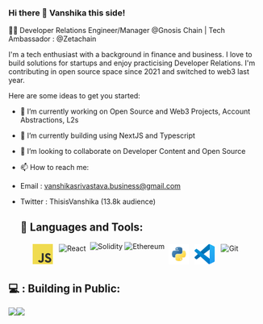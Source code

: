 ### Hi there 👋 Vanshika this side!

👷‍♀️ Developer Relations Engineer/Manager @Gnosis Chain | Tech Ambassador : @Zetachain 

I'm a tech enthusiast with a background in finance and business. I love to build solutions for startups and enjoy practicising Developer Relations. I'm contributing in open source space since 2021 and switched to web3 last year.

Here are some ideas to get you started:

- 🔭 I’m currently working on Open Source and Web3 Projects, Account Abstractions, L2s
- 🌱 I’m currently building using NextJS and Typescript
- 👯 I’m looking to collaborate on Developer Content and Open Source

- 📫 How to reach me:
- Email : vanshikasrivastava.business@gmail.com
- Twitter : ThisisVanshika (13.8k audience)


  ## 🧰 Languages and Tools:

<p align="center">
<img src="https://raw.githubusercontent.com/github/explore/80688e429a7d4ef2fca1e82350fe8e3517d3494d/topics/javascript/javascript.png" alt="Javascript" height="40" style="vertical-align:top; margin:4px">
<img src="https://cdn.worldvectorlogo.com/logos/react-1.svg" alt="React" height="40" style="vertical-align:top; margin:4px">
<img src="https://www.svgrepo.com/show/374088/solidity.svg" alt="Solidity" height="40"  margin:4px">
<img src="https://upload.wikimedia.org/wikipedia/commons/0/05/Ethereum_logo_2014.svg" alt="Ethereum" height="40" style="vertical-align:top; ">
<img src="https://raw.githubusercontent.com/github/explore/80688e429a7d4ef2fca1e82350fe8e3517d3494d/topics/python/python.png" alt="Python" height="40" style="vertical-align:top; margin:4px">
<img src="https://raw.githubusercontent.com/github/explore/80688e429a7d4ef2fca1e82350fe8e3517d3494d/topics/visual-studio-code/visual-studio-code.png" alt="VS Code" height="40" style="vertical-align:top; margin:4px">
<img src="https://upload.wikimedia.org/wikipedia/commons/3/3f/Git_icon.svg" alt="Git" height="40" style="vertical-align:top; margin:4px">
</p>

## 💻 : Building in Public:

<div>
<a href="https://github-readme-stats.vercel.app/api/top-langs/?username=vanshika-srivastava&hide=php&theme=tokyonight">
<img align="left" src="https://github-readme-stats.vercel.app/api/top-langs/?username=vanshika-srivastava&hide=php&theme=tokyonight" />
</a>
<a href="https://github-readme-stats.vercel.app/api?username=vanshika-srivastava&theme=tokyonight">
<img  align="left" src="https://github-readme-stats.vercel.app/api?username=vanshika-srivastava&count_private=true&show_icons=true&theme=tokyonight" />
</a>
</div>

